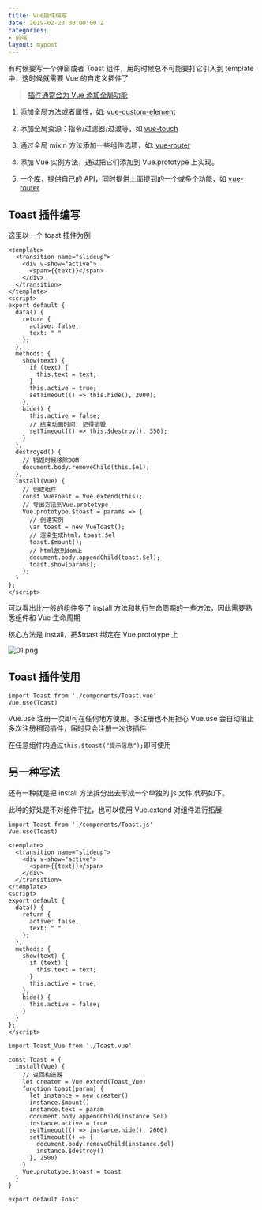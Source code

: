 ```yaml
---
title: Vue插件编写
date: 2019-02-23 00:00:00 Z
categories:
- 前端
layout: mypost
---
```


有时候要写一个弹窗或者 Toast 组件，用的时候总不可能要打它引入到 template 中，这时候就需要 Vue 的自定义插件了

> [插件通常会为 Vue 添加全局功能](https://cn.vuejs.org/v2/guide/plugins.html)

1. 添加全局方法或者属性，如: [vue-custom-element](https://github.com/karol-f/vue-custom-element)

2. 添加全局资源：指令/过滤器/过渡等，如 [vue-touch](https://github.com/vuejs/vue-touch)

3. 通过全局 mixin 方法添加一些组件选项，如: [vue-router](https://github.com/vuejs/vue-router)

4. 添加 Vue 实例方法，通过把它们添加到 Vue.prototype 上实现。

5. 一个库，提供自己的 API，同时提供上面提到的一个或多个功能，如 [vue-router](https://github.com/vuejs/vue-router)

## Toast 插件编写

这里以一个 toast 插件为例

```
<template>
  <transition name="slideup">
    <div v-show="active">
      <span>{{text}}</span>
    </div>
  </transition>
</template>
<script>
export default {
  data() {
    return {
      active: false,
      text: " "
    };
  },
  methods: {
    show(text) {
      if (text) {
        this.text = text;
      }
      this.active = true;
      setTimeout(() => this.hide(), 2000);
    },
    hide() {
      this.active = false;
      // 结束动画时间, 记得销毁
      setTimeout(() => this.$destroy(), 350);
    }
  },
  destroyed() {
    // 销毁时候移除DOM
    document.body.removeChild(this.$el);
  },
  install(Vue) {
    // 创建组件
    const VueToast = Vue.extend(this);
    // 导出方法到Vue.prototype
    Vue.prototype.$toast = params => {
      // 创建实例
      var toast = new VueToast();
      // 渲染生成html，toast.$el
      toast.$mount();
      // html放到dom上
      document.body.appendChild(toast.$el);
      toast.show(params);
    };
  }
};
</script>
```

可以看出比一般的组件多了 install 方法和执行生命周期的一些方法，因此需要熟悉组件和 Vue 生命周期

核心方法是 install，把\$toast 绑定在 Vue.prototype 上

![01.png](01.png)

## Toast 插件使用

```
import Toast from './components/Toast.vue'
Vue.use(Toast)
```

Vue.use 注册一次即可在任何地方使用。多注册也不用担心 Vue.use 会自动阻止多次注册相同插件，届时只会注册一次该插件

在任意组件内通过`this.$toast("提示信息");`即可使用

## 另一种写法

还有一种就是把 install 方法拆分出去形成一个单独的 js 文件,代码如下。

此种的好处是不对组件干扰，也可以使用 Vue.extend 对组件进行拓展

```
import Toast from './components/Toast.js'
Vue.use(Toast)
```

```
<template>
  <transition name="slideup">
    <div v-show="active">
      <span>{{text}}</span>
    </div>
  </transition>
</template>
<script>
export default {
  data() {
    return {
      active: false,
      text: " "
    };
  },
  methods: {
    show(text) {
      if (text) {
        this.text = text;
      }
      this.active = true;
    },
    hide() {
      this.active = false;
    }
  }
};
</script>
```

```
import Toast_Vue from './Toast.vue'

const Toast = {
  install(Vue) {
    // 返回构造器
    let creater = Vue.extend(Toast_Vue)
    function toast(param) {
      let instance = new creater()
      instance.$mount()
      instance.text = param
      document.body.appendChild(instance.$el)
      instance.active = true
      setTimeout(() => instance.hide(), 2000)
      setTimeout(() => {
        document.body.removeChild(instance.$el)
        instance.$destroy()
      }, 2500)
    }
    Vue.prototype.$toast = toast
  }
}

export default Toast

```
